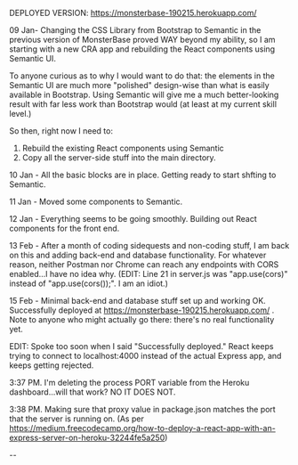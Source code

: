 DEPLOYED VERSION: https://monsterbase-190215.herokuapp.com/


09 Jan- Changing the CSS Library from Bootstrap to Semantic in the previous version of MonsterBase proved WAY beyond my ability, so I am starting with a new CRA app and rebuilding the React components using Semantic UI.

To anyone curious as to why I would want to do that: the elements in the Semantic UI are much more "polished" design-wise than what is easily available in Bootstrap. Using Semantic will give me a much better-looking result with far less work than Bootstrap would (at least at my current skill level.) 

So then, right now I need to:
1. Rebuild the existing React components using Semantic
2. Copy all the server-side stuff into the main directory.

10 Jan - All the basic blocks are in place.  Getting ready to start shfting to Semantic.

11 Jan - Moved some components to Semantic.

12 Jan - Everything seems to be going smoothly. Building out React components for the front end.

13 Feb - After a month of coding sidequests and non-coding stuff, I am back on this and adding back-end and database functionality. For whatever reason, neither Postman nor Chrome can reach any endpoints with CORS enabled...I have no idea why. (EDIT: Line 21 in server.js was "app.use(cors)" instead of "app.use(cors());". I am an idiot.)

15 Feb - Minimal back-end and database stuff set up and working OK.  Successfully deployed at https://monsterbase-190215.herokuapp.com/ . Note to anyone who might actually go there: there's no real functionality yet.

EDIT: Spoke too soon when I said "Successfully deployed." React keeps trying to connect to localhost:4000 instead of the actual Express app, and keeps getting rejected.  

3:37 PM. I'm deleting the process PORT variable from the Heroku dashboard...will that work? NO IT DOES NOT.

3:38 PM. Making sure that proxy value in package.json matches the port that the server is running on. (As per https://medium.freecodecamp.org/how-to-deploy-a-react-app-with-an-express-server-on-heroku-32244fe5a250)

--

